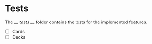 # Tests
The *__ tests __* folder contains the tests for the implemented features.

- [ ] Cards 
- [ ] Decks